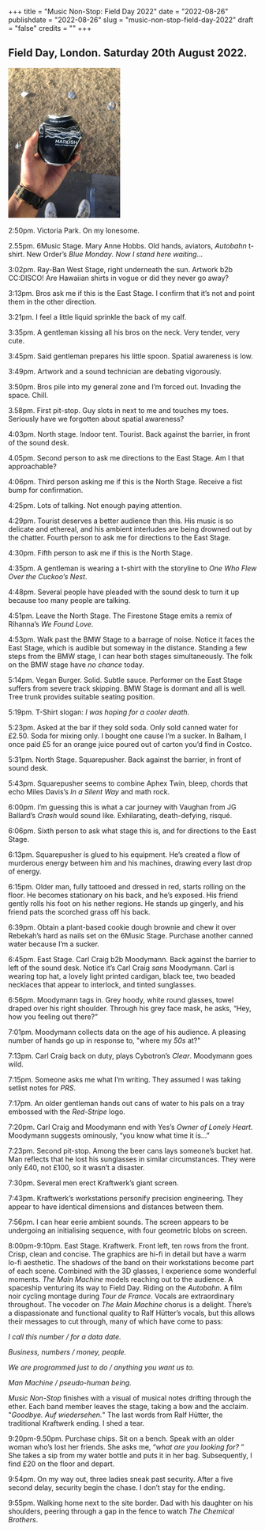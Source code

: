 +++
title = "Music Non-Stop: Field Day 2022"
date = "2022-08-26"
publishdate = "2022-08-26"
slug = "music-non-stop-field-day-2022"
draft = "false"
credits = ""
+++

## Field Day, London. Saturday 20th August 2022.

![](music_non_stop.png)

2:50pm. Victoria Park. On my lonesome.

2.55pm. 6Music Stage. Mary Anne Hobbs. Old hands, aviators, *Autobahn* t-shirt. New Order’s *Blue Monday*. *Now I stand here waiting*…

3:02pm. Ray-Ban West Stage, right underneath the sun. Artwork b2b CC:DISCO! Are Hawaiian shirts in vogue or did they never go away?

3:13pm. Bros ask me if this is the East Stage. I confirm that it’s not and point them in the other direction.

3:21pm. I feel a little liquid sprinkle the back of my calf.

3:35pm. A gentleman kissing all his bros on the neck. Very tender, very cute.

3:45pm. Said gentleman prepares his little spoon. Spatial awareness is low.

3:49pm. Artwork and a sound technician are debating vigorously.

3:50pm. Bros pile into my general zone and I’m forced out. Invading the space. Chill.

3.58pm. First pit-stop. Guy slots in next to me and touches my toes. Seriously have we forgotten about spatial awareness?

4:03pm. North stage. Indoor tent. Tourist. Back against the barrier, in front of the sound desk.

4.05pm. Second person to ask me directions to the East Stage. Am I that approachable?

4:06pm. Third person asking me if this is the North Stage. Receive a fist bump for confirmation.

4:25pm. Lots of talking. Not enough paying attention.

4:29pm. Tourist deserves a better audience than this. His music is so delicate and ethereal, and his ambient interludes are being drowned out by the chatter. Fourth person to ask me for directions to the East Stage.

4:30pm. Fifth person to ask me if this is the North Stage.

4:35pm. A gentleman is wearing a t-shirt with the storyline to *One Who Flew Over the Cuckoo’s Nest*.

4:48pm. Several people have pleaded with the sound desk to turn it up because too many people are talking.

4:51pm. Leave the North Stage. The Firestone Stage emits a remix of Rihanna’s *We Found Love*.

4:53pm. Walk past the BMW Stage to a barrage of noise. Notice it faces the East Stage, which is audible but someway in the distance. Standing a few steps from the BMW stage, I can hear both stages simultaneously. The folk on the BMW stage have *no chance* today.

5:14pm. Vegan Burger. Solid. Subtle sauce. Performer on the East Stage suffers from severe track skipping. BMW Stage is dormant and all is well. Tree trunk provides suitable seating position.

5:19pm. T-Shirt slogan: *I was hoping for a cooler death*.

5:23pm. Asked at the bar if they sold soda. Only sold canned water for £2.50. Soda for mixing only. I bought one cause I’m a sucker. In Balham, I once paid £5 for an orange juice poured out of carton you’d find in Costco.

5:31pm. North Stage. Squarepusher. Back against the barrier, in front of sound desk. 

5:43pm. Squarepusher seems to combine Aphex Twin, bleep, chords that echo Miles Davis’s *In a Silent Way* and math rock.

6:00pm. I’m guessing this is what a car journey with Vaughan from JG Ballard’s *Crash* would sound like. Exhilarating, death-defying, risqué.

6:06pm. Sixth person to ask what stage this is, and for directions to the East Stage.

6:13pm. Squarepusher is glued to his equipment. He’s created a flow of murderous energy between him and his machines, drawing every last drop of energy.

6:15pm. Older man, fully tattooed and dressed in red, starts rolling on the floor. He becomes stationary on his back, and he’s exposed. His friend gently rolls his foot on his nether regions. He stands up gingerly, and his friend pats the scorched grass off his back.

6:39pm. Obtain a plant-based cookie dough brownie and chew it over Rebekah’s hard as nails set on the 6Music Stage. Purchase another canned water because I’m a sucker.

6:45pm. East Stage. Carl Craig b2b Moodymann. Back against the barrier to left of the sound desk. Notice it’s Carl Craig *sans* Moodymann. Carl is wearing top hat, a lovely light printed cardigan, black tee, two beaded necklaces that appear to interlock, and tinted sunglasses.

6:56pm. Moodymann tags in. Grey hoody, white round glasses, towel draped over his right shoulder. Through his grey face mask, he asks, “Hey, how you feeling out there?”

7:01pm. Moodymann collects data on the age of his audience. A pleasing number of hands go up in response to, "where my *50s* at?"

7:13pm. Carl Craig back on duty, plays Cybotron’s *Clear*. Moodymann goes wild. 

7:15pm. Someone asks me what I’m writing. They assumed I was taking setlist notes for *PRS*.

7:17pm. An older gentleman hands out cans of water to his pals on a tray embossed with the *Red-Stripe* logo.

7:20pm. Carl Craig and Moodymann end with Yes’s *Owner of Lonely Heart*. Moodymann suggests ominously, “you know what time it is...”

7:23pm. Second pit-stop. Among the beer cans lays someone’s bucket hat. Man reflects that he lost his sunglasses in similar circumstances. They were only £40, not £100, so it wasn’t a disaster.

7:30pm. Several men erect Kraftwerk’s giant screen.

7:43pm. Kraftwerk’s workstations personify precision engineering. They appear to have identical dimensions and distances between them.

7:56pm. I can hear eerie ambient sounds. The screen appears to be undergoing an initialising sequence, with four geometric blobs on screen. 

8:00pm-9:10pm. East Stage. Kraftwerk. Front left, ten rows from the front. Crisp, clean and concise. The graphics are hi-fi in detail but have a warm lo-fi aesthetic. The shadows of the band on their workstations become part of each scene. Combined with the 3D glasses, I experience some wonderful moments. *The Main Machine* models reaching out to the audience. A spaceship venturing its way to Field Day. Riding on the *Autobahn*. A film noir cycling montage during *Tour de France*. Vocals are extraordinary throughout. The vocoder on *The Main Machine* chorus is a delight. There’s a dispassionate and functional quality to Ralf Hütter’s vocals, but this allows their messages to cut through, many of which have come to pass:

*I call this number / for a data date.*

*Business, numbers / money, people.*

*We are programmed just to do / anything you want us to.*

*Man Machine / pseudo-human being.*

*Music Non-Stop* finishes with a visual of musical notes drifting through the ether. Each band member leaves the stage, taking a bow and the acclaim. "*Goodbye. Auf wiedersehen.*" The last words from Ralf Hütter, the traditional Kraftwerk ending. I shed a tear. 

9:20pm-9.50pm. Purchase chips. Sit on a bench. Speak with an older woman who’s lost her friends. She asks me, “*what are you looking for?* ” She takes a sip from my water bottle and puts it in her bag. Subsequently, I find £20 on the floor and depart.

9:54pm. On my way out, three ladies sneak past security. After a five second delay, security begin the chase. I don’t stay for the ending.

9:55pm. Walking home next to the site border. Dad with his daughter on his shoulders, peering through a gap in the fence to watch *The Chemical Brothers*.



